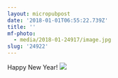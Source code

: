 ```yaml
---
layout: micropubpost
date: '2018-01-01T06:55:22.739Z'
title: ''
mf-photo:
  - media/2018-01-24917/image.jpg
slug: '24922'
---
```

Happy New Year!
![](http://reece.work/media/2018-01-24917/image.jpg)